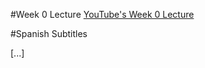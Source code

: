 #Week 0 Lecture
[YouTube's Week 0 Lecture](https://www.youtube.com/watch?v=o4SGkB_8fFs)

#Spanish Subtitles

[...]